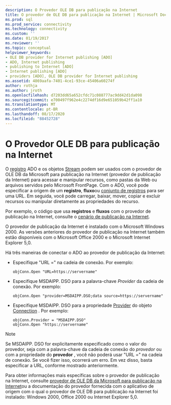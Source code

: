 ```yaml
---
description: O Provedor OLE DB para publicação na Internet
title: O provedor de OLE DB para publicação na Internet | Microsoft Docs
ms.prod: sql
ms.prod_service: connectivity
ms.technology: connectivity
ms.custom: ''
ms.date: 01/19/2017
ms.reviewer: ''
ms.topic: conceptual
helpviewer_keywords:
- OLE DB provider for Internet publishing [ADO]
- ADO, Internet publishing
- publishing to Internet [ADO]
- Internet publishing [ADO]
- providers [ADO], OLE DB provider for Internet publishing
ms.assetid: 4869aafa-7401-4ce1-93ce-45406a60274f
author: rothja
ms.author: jroth
ms.openlocfilehash: d7203dd65a652cfdc71c088777ac9dd42d1da098
ms.sourcegitcommit: e700497f962e4c2274df16d9e651059b42ff1a10
ms.translationtype: MT
ms.contentlocale: pt-BR
ms.lasthandoff: 08/17/2020
ms.locfileid: "88452728"
---
```

# <a name="the-ole-db-provider-for-internet-publishing"></a>O Provedor OLE DB para publicação na Internet
O [registro](../../../ado/reference/ado-api/record-object-ado.md) ADO e os objetos [Stream](../../../ado/reference/ado-api/stream-object-ado.md) podem ser usados com o provedor de OLE DB da Microsoft para publicação na Internet (provedor de publicação da Internet) para acessar e manipular recursos, como pastas da Web ou arquivos servidos pelo Microsoft FrontPage. Com o ADO, você pode especificar a origem de um **registro**, **fluxo**ou [conjunto de registros](../../../ado/reference/ado-api/recordset-object-ado.md) para ser uma URL. Em seguida, você pode carregar, baixar, mover, copiar e excluir recursos ou manipular diretamente as propriedades do recurso.  
  
 Por exemplo, o código que usa **registros** e **fluxos** com o provedor de publicação na Internet, consulte o [cenário de publicação na Internet](../../../ado/guide/data/internet-publishing-scenario.md).  
  
 O provedor de publicação da Internet é instalado com o Microsoft Windows 2000. As versões anteriores do provedor de publicação na Internet também estão disponíveis com o Microsoft Office 2000 e o Microsoft Internet Explorer 5,0.  
  
 Há três maneiras de conectar o ADO ao provedor de publicação da Internet:  
  
-   Especifique "URL =" na cadeia de conexão. Por exemplo:   
  
    ```  
    objConn.Open "URL=https://servername"  
    ```  
  
-   Especifique MSDAIPP. DSO para a palavra-chave *Provider* da cadeia de conexão. Por exemplo:   
  
    ```  
    objConn.Open "provider=MSDAIPP.DSO;data source=https://servername"  
    ```  
  
-   Especifique MSDAIPP. DSO para a propriedade [Provider](../../../ado/reference/ado-api/provider-property-ado.md) do objeto [Connection](../../../ado/reference/ado-api/connection-object-ado.md) . Por exemplo:   
  
    ```  
    objConn.Provider = "MSDAIPP.DSO"  
    objConn.Open "https://servername"  
    ```  
  
> [!NOTE]
>  Se MSDAIPP. DSO for explicitamente especificado como o valor do provedor, seja com a palavra-chave da cadeia de conexão do *provedor* ou com a propriedade do **provedor** , você não poderá usar "URL =" na cadeia de conexão. Se você fizer isso, ocorrerá um erro. Em vez disso, basta especificar a URL, conforme mostrado anteriormente.  
  
 Para obter informações mais específicas sobre o provedor de publicação na Internet, consulte [provedor de OLE DB da Microsoft para publicação na Internet](../../../ado/guide/appendixes/microsoft-ole-db-provider-for-internet-publishing.md)ou a documentação do provedor fornecida com o aplicativo de origem com o qual o provedor de OLE DB para publicação na Internet foi instalado: Windows 2000, Office 2000 ou Internet Explorer 5,0.
